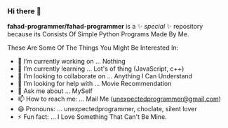 ### Hi there 👋


**fahad-programmer/fahad-programmer** is a ✨ _special_ ✨ repository because its Consists Of Simple Python Programs Made By Me.

These Are Some Of The Things You Might Be Interested In:

- 🔭 I’m currently working on ... Nothing
- 🌱 I’m currently learning ... Lot's of thing (JavaScript, c++)
- 👯 I’m looking to collaborate on ... Anything I Can Understand
- 🤔 I’m looking for help with ... Movie Recommendation
- 💬 Ask me about ... MySelf
- 📫 How to reach me: ... Mail Me (unexpectedprogrammer@gmail.com)
- 😄 Pronouns: ... unexpectedprogrammer, choclate, silent lover
- ⚡ Fun fact: ... I Love Something That Can't Be Mine.

